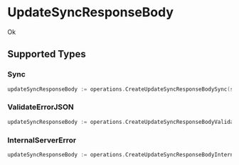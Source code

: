 # UpdateSyncResponseBody

Ok


## Supported Types

### Sync

```go
updateSyncResponseBody := operations.CreateUpdateSyncResponseBodySync(shared.Sync{/* values here */})
```

### ValidateErrorJSON

```go
updateSyncResponseBody := operations.CreateUpdateSyncResponseBodyValidateErrorJSON(shared.ValidateErrorJSON{/* values here */})
```

### InternalServerError

```go
updateSyncResponseBody := operations.CreateUpdateSyncResponseBodyInternalServerError(shared.InternalServerError{/* values here */})
```

